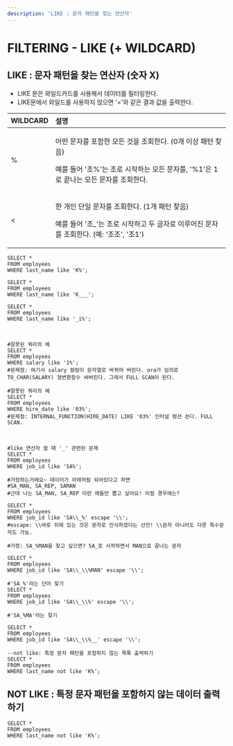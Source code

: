 ```yaml
---
description: 'LIKE : 문자 패턴을 찾는 연산자'
---
```


# FILTERING - LIKE \(+ WILDCARD\)

## LIKE : 문자 패턴을 찾는 연산자 \(숫자 X\)

* LIKE 문은 와일드카드를 사용해서 데이터를 필터링한다. 
* LIKE문에서 와일드를 사용하지 않으면 '='와 같은 결과 값을 출력한다. 

<table>
  <thead>
    <tr>
      <th style="text-align:left">WILDCARD</th>
      <th style="text-align:left">&#xC124;&#xBA85;</th>
    </tr>
  </thead>
  <tbody>
    <tr>
      <td style="text-align:left">%</td>
      <td style="text-align:left">
        <p>&#xC5B4;&#xB5A4; &#xBB38;&#xC790;&#xB97C; &#xD3EC;&#xD568;&#xD55C; &#xBAA8;&#xB4E0;
          &#xAC83;&#xC744; &#xC870;&#xD68C;&#xD55C;&#xB2E4;. (0&#xAC1C; &#xC774;&#xC0C1;
          &#xD328;&#xD134; &#xCC3E;&#xC74C;)</p>
        <p>&#xC608;&#xB97C; &#xB4E4;&#xC5B4; &apos;&#xC870;%&apos;&#xB294; &#xC870;&#xB85C;
          &#xC2DC;&#xC791;&#xD558;&#xB294; &#xBAA8;&#xB4E0; &#xBB38;&#xC790;&#xB97C;,
          &apos;%1&apos;&#xC740; 1&#xB85C; &#xB05D;&#xB098;&#xB294; &#xBAA8;&#xB4E0;
          &#xBB38;&#xC790;&#xB97C; &#xC870;&#xD68C;&#xD55C;&#xB2E4;.</p>
      </td>
    </tr>
    <tr>
      <td style="text-align:left">&lt;</td>
      <td style="text-align:left">
        <p>&#xD55C; &#xAC1C;&#xC778; &#xB2E8;&#xC77C; &#xBB38;&#xC790;&#xB97C; &#xC870;&#xD68C;&#xD55C;&#xB2E4;.
          (1&#xAC1C; &#xD328;&#xD134; &#xCC3E;&#xC74C;)</p>
        <p>&#xC608;&#xB97C; &#xB4E4;&#xC5B4; &apos;&#xC870;_&apos;&#xB294; &#xC870;&#xB85C;
          &#xC2DC;&#xC791;&#xD558;&#xACE0; &#xB450; &#xAE00;&#xC790;&#xB85C; &#xC774;&#xB8E8;&#xC5B4;&#xC9C4;
          &#xBB38;&#xC790;&#xB97C; &#xC870;&#xD68C;&#xD55C;&#xB2E4;. (&#xC608;: &apos;&#xC870;&#xC870;&apos;,
          &apos;&#xC870;1&apos;)</p>
      </td>
    </tr>
  </tbody>
</table>

```text
SELECT *
FROM employees 
WHERE last_name like 'K%';

SELECT *
FROM employees 
WHERE last_name like 'K___';

SELECT *
FROM employees 
WHERE last_name like '_i%';



#잘못된 쿼리의 예
SELECT * 
FROM employees 
WHERE salary like '1%';
#문제점: 여기서 salary 컬럼이 문자열로 바뀌어 버린다. ora가 임의로 TO_CHAR(SALARY) 형변환함수 써버린다. 그래서 FULL SCAN이 된다.

#잘못된 쿼리의 예
SELECT *
FROM employees 
WHERE hire_date like '03%';
#문제점: INTERNAL_FUNCTION(HIRE_DATE) LIKE '03%' 인터널 펑션 쓴다. FULL SCAN.



#like 연산자 쓸 때 '_' 관련된 문제
SELECT *
FROM employees
WHERE job_id like 'SA%';

#가정하는거에요~ 데이터가 아래처럼 되어있다고 하면 
#SA_MAN, SA_REP, SAMAN 
#근데 나는 SA_MAN, SA_REP 이런 애들만 뽑고 싶어요! 이럴 경우에는?

SELECT *
FROM employees
WHERE job_id like 'SA\\_%' escape '\\';
#escape: \\바로 뒤에 있는 것은 문자로 인식하겠다는 선언! \\문자 아니어도 다른 특수문자도 가능.

#가정: SA_%MAN을 찾고 싶으면? SA_로 시작하면서 MAN으로 끝나는 문자 

SELECT *
FROM employees
WHERE job_id like 'SA\\_\\%MAN' escape '\\';

#'SA_%'라는 단어 찾기 
SELECT *
FROM employees
WHERE job_id like 'SA\\_\\%' escape '\\';

#'SA_%MA'라는 찾기

SELECT *
FROM employees
WHERE job_id like 'SA\\_\\%__' escape '\\';

--not like: 특정 문자 패턴을 포함하지 않는 목록 출력하기 
SELECT *
FROM employees
WHERE last_name not like 'K%';
```

## NOT LIKE : 특정 문자 패턴을 포함하지 않는 데이터 출력하기

```text
SELECT *
FROM employees
WHERE last_name not like 'K%';
```

